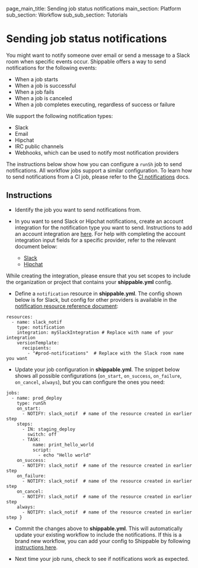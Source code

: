 page_main_title: Sending job status notifications
main_section: Platform
sub_section: Workflow
sub_sub_section: Tutorials

# Sending job status notifications

You might want to notify someone over email or send a message to a Slack room when specific events occur. Shippable offers a way to send notifications for the following events:

* When a job starts
* When a job is successful
* When a job fails
* When a job is canceled
* When a job completes executing, regardless of success or failure

We support the following notification types:

* Slack
* Email
* Hipchat
* IRC public channels
* Webhooks, which can be used to notify most notification providers

The instructions below show how you can configure a `runSh` job to send notifications. All workflow jobs support a similar configuration. To learn how to send notifications from a CI job, please refer to the [CI notifications](/ci/send-notifications) docs.

## Instructions

* Identify the job you want to send notifications from.

* In you want to send Slack or Hipchat notifications, create an account integration for the notification type you want to send. Instructions to add an account integration are [here](/platform/tutorial/integration/howto-crud-integration/#creating-an-integration). For help with completing the account integration input fields for a specific provider, refer to the relevant document below:
    * [Slack](/platform/integration/slackKey)
    * [Hipchat](/platform/integration/hipchatKey)

While creating the integration, please ensure that you set scopes to include the organization or project that contains your **shippable.yml** config.


* Define a `notification` resource in **shippable.yml**. The config shown below is for Slack, but config for other providers is available in the [notification resource reference document](/platform/workflow/resource/notification):

```
resources:
  - name: slack_notif
    type: notification
    integration: mySlackIntegration # Replace with name of your integration
    versionTemplate:
      recipients:
        - "#prod-notifications"  # Replace with the Slack room name you want
```

* Update your job configuration in **shippable.yml**. The snippet below shows all possible configurations (`on_start`, `on_success`, `on_failure`, `on_cancel`, `always`), but you can configure the ones you need:

```
jobs:
  - name: prod_deploy
    type: runSh
    on_start:                                    
      - NOTIFY: slack_notif  # name of the resource created in earlier step    
    steps:
      - IN: staging_deploy
        switch: off
      - TASK:
          name: print_hello_world
          script:
            - echo "Hello world"  
    on_success:                                    
      - NOTIFY: slack_notif  # name of the resource created in earlier step
    on_failure:                                    
      - NOTIFY: slack_notif  # name of the resource created in earlier step    
    on_cancel:                                    
      - NOTIFY: slack_notif  # name of the resource created in earlier step    
    always:                                    
      - NOTIFY: slack_notif  # name of the resource created in earlier step }            
```

* Commit the changes above to **shippable.yml**. This will automatically update your existing workflow to include the notifications. If this is a brand new workflow, you can add your config to Shippable by following [instructions here](/platform/tutorial/workflow/add-assembly-line).

 * Next time your job runs, check to see if notifications work as expected.
